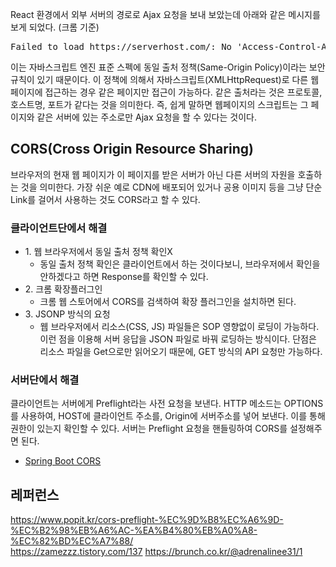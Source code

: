 React 환경에서 외부 서버의 경로로 Ajax 요청을 보내 보았는데 아래와 같은 메시지를 보게 되었다. (크롬 기준)
<pre>
Failed to load https://serverhost.com/: No 'Access-Control-Allow-Origin' header is present on the requested resource. Origin 'https://www.zerocho.com' is therefore not allowed access. If an opaque response serves your needs, set the request's mode to 'no-cors' to fetch the resource with CORS disabled.
</pre>

이는 자바스크립트 엔진 표준 스펙에 동일 출처 정책(Same-Origin Policy)이라는 보안 규칙이 있기 때문이다. 이 정책에 의해서 자바스크립트(XMLHttpRequest)로 다른 웹페이지에 접근하는 경우 같은 페이지만 접근이 가능하다. 같은 출처라는 것은 프로토콜, 호스트명, 포트가 같다는 것을 의미한다. 즉, 쉽게 말하면 웹페이지의 스크립트는 그 페이지와 같은 서버에 있는 주소로만 Ajax 요청을 할 수 있다는 것이다.

## CORS(Cross Origin Resource Sharing)
브라우저의 현재 웹 페이지가 이 페이지를 받은 서버가 아닌 다른 서버의 자원을 호출하는 것을 의미한다. 가장 쉬운 예로 CDN에 배포되어 있거나 공용 이미지 등을 그냥 단순 Link를 걸어서 사용하는 것도 CORS라고 할 수 있다.

<h3>클라이언트단에서 해결</h3>
<ul>
  <li>
    1. 웹 브라우저에서 동일 출처 정책 확인X
    <ul>
      <li>동일 출처 정책 확인은 클라이언트에서 하는 것이다보니, 브라우저에서 확인을 안하겠다고 하면 Response를 확인할 수 있다.</li>
    </ul>
  </li>
  <li>
    2. 크롬 확장플러그인
    <ul>
      <li>크롬 웹 스토어에서 CORS를 검색하여 확장 플러그인을 설치하면 된다.</li>
    </ul>
  </li>
  <li>
    3. JSONP 방식의 요청
    <ul>
      <li>웹 브라우저에서 리소스(CSS, JS) 파일들은 SOP 영향없이 로딩이 가능하다. 이런 점을 이용해 서버 응답을 JSON 파일로 바꿔 로딩하는 방식이다. 단점은 리소스 파일을 Get으로만 읽어오기 때문에, GET 방식의 API 요청만 가능하다.</li>
    </ul>
  </li>
</ul>

<h3>서버단에서 해결</h3>

클라이언트는 서버에게 Preflight라는 사전 요청을 보낸다. HTTP 메소드는 OPTIONS를 사용하여, HOST에 클라이언트 주소를, Origin에 서버주소를 넣어 보낸다. 이를 통해 권한이 있는지 확인할 수 있다. 서버는 Preflight 요청을 핸들링하여 CORS를 설정해주면 된다.
<ul>
  <li><a href="https://engkimbs.tistory.com/781">Spring Boot CORS</a></li>
</ul>

## 레퍼런스
https://www.popit.kr/cors-preflight-%EC%9D%B8%EC%A6%9D-%EC%B2%98%EB%A6%AC-%EA%B4%80%EB%A0%A8-%EC%82%BD%EC%A7%88/<br>
https://zamezzz.tistory.com/137
https://brunch.co.kr/@adrenalinee31/1

